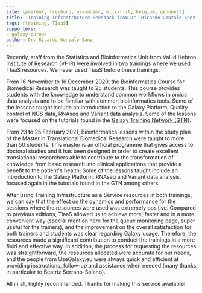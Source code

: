 ```yaml
---
site: [pasteur, freiburg, erasmusmc, elixir-it, belgium, genouest]
title: 'Training Infrastructure Feedback from Dr. Ricardo Gonzalo Sanz'
tags: [training, TIaaS]
supporters:
- galaxy-europe
author: Dr. Ricardo Gonzalo Sanz
---
```



Recently, staff from the Statistics and Bioinformatics Unit from Vall d’Hebron Institute of Research (VHIR) were involved in two trainings where we used TIaaS resources. We never used TiaaS before these trainings.

From 16 November to 16 December 2020, the Bioinformatics Course for Biomedical Research was taught to 25 students. This course provides students with the knowledge to understand common workflows in omics data analysis and to be familiar with common bioinformatics tools. Some of the lessons taught include an introduction to the Galaxy Platform, Quality control of NGS data, RNAseq and Variant data analysis. Some of the lessons were focused on the tutorials found in the [Galaxy Training Network (GTN)](https://training.galaxyproject.org/training-material/). 

From 23 to 25 February 2021, Bioinformatics lessons within the study plan of the Master in Translational Biomedical Research were taught to more than 50 students. This master is an official programme that gives access to doctoral studies and it has been designed in order to create excellent translational researchers able to contribute to the transformation of knowledge from basic research into clinical applications that provide a benefit to the patient's health. Some of the lessons taught include an introduction to the Galaxy Platform, RNAseq and Variant data analysis, focused again in the tutorials found in the GTN among others.

After using Training Infrastructure as a Service resources in both trainings, we can say that the effect on the dynamics and performance for the sessions where the resources were used was extremely positive. Compared to previous editions, TiaaS allowed us to achieve more, faster and in a more convenient way (special mention here for the queue monitoring page, super useful for the trainers), and the improvement on the overall satisfaction for both trainers and students was clear regarding Galaxy usage. Therefore, the resources made a significant contribution to conduct the trainings in a more fluid and effective way. In addition, the process for requesting the resources was straightforward, the resources allocated were accurate for our needs,  and the people from UseGalaxy.eu were always quick and efficient at providing instructions, follow-up and assistance when needed (many thanks in particular to Beatriz Serrano-Solano).

All in all, highly recommended. Thanks for making this service available!
